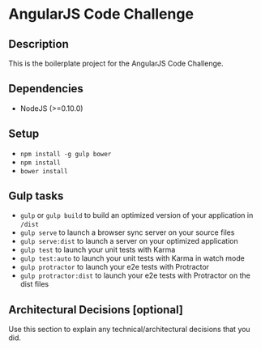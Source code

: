 # AngularJS Code Challenge

## Description
This is the boilerplate project for the AngularJS Code Challenge.

## Dependencies
* NodeJS (>=0.10.0)

## Setup
* `npm install -g gulp bower`
* `npm install`
* `bower install`

## Gulp tasks

* `gulp` or `gulp build` to build an optimized version of your application in `/dist`
* `gulp serve` to launch a browser sync server on your source files
* `gulp serve:dist` to launch a server on your optimized application
* `gulp test` to launch your unit tests with Karma
* `gulp test:auto` to launch your unit tests with Karma in watch mode
* `gulp protractor` to launch your e2e tests with Protractor
* `gulp protractor:dist` to launch your e2e tests with Protractor on the dist files

## Architectural Decisions [optional]
Use this section to explain any technical/architectural decisions that you did.
